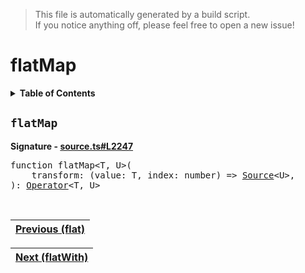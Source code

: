 > This file is automatically generated by a build script.<br>If you notice anything off, please feel free to open a new issue!

# flatMap

<details><summary><b>Table of Contents</b></summary>

1. [<code>flatMap</code>](#flatMap)</details>

## <a name="flatMap"></a><code>flatMap</code>

<b>Signature - [source.ts#L2247](..\/..\/packages\/core\/src\/source.ts#L2247)</b>

<pre>function flatMap&lt;T, U&gt;(<br>    transform: (value: T, index: number) =&gt; <a href="../03-api-source/00-Source.md#Source-Interface">Source</a>&lt;U&gt;,<br>): <a href="000-Operator.md#Operator">Operator</a>&lt;T, U&gt;</pre><br>

| [Previous \(flat\)](032-flat.md#readme) |
| --- |

<div align="right">

| [Next \(flatWith\)](034-flatWith.md#readme) |
| --- |
</div>
